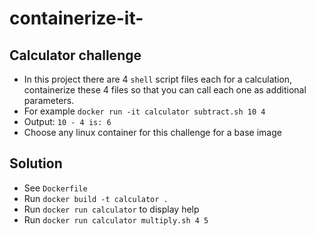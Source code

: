 # containerize-it-

## Calculator challenge

* In this project there are 4 `shell` script files each for a calculation, containerize these 4 files so that you can call each one as additional parameters.  
* For example `docker run -it calculator subtract.sh 10 4`
* Output: `10 - 4 is: 6`
* Choose any linux container for this challenge for a base image

## Solution

* See `Dockerfile`
* Run `docker build -t calculator .`
* Run `docker run calculator` to display help
* Run `docker run calculator multiply.sh 4 5`